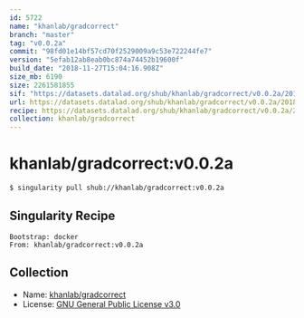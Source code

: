```yaml
---
id: 5722
name: "khanlab/gradcorrect"
branch: "master"
tag: "v0.0.2a"
commit: "98fd01e14bf57cd70f2529009a9c53e722244fe7"
version: "5efab12ab8eab0bc874a74452b19600f"
build_date: "2018-11-27T15:04:16.908Z"
size_mb: 6190
size: 2261581855
sif: "https://datasets.datalad.org/shub/khanlab/gradcorrect/v0.0.2a/2018-11-27-98fd01e1-5efab12a/5efab12ab8eab0bc874a74452b19600f.simg"
url: https://datasets.datalad.org/shub/khanlab/gradcorrect/v0.0.2a/2018-11-27-98fd01e1-5efab12a/
recipe: https://datasets.datalad.org/shub/khanlab/gradcorrect/v0.0.2a/2018-11-27-98fd01e1-5efab12a/Singularity
collection: khanlab/gradcorrect
---
```


# khanlab/gradcorrect:v0.0.2a

```bash
$ singularity pull shub://khanlab/gradcorrect:v0.0.2a
```

## Singularity Recipe

```singularity
Bootstrap: docker
From: khanlab/gradcorrect:v0.0.2a
```

## Collection

 - Name: [khanlab/gradcorrect](https://github.com/khanlab/gradcorrect)
 - License: [GNU General Public License v3.0](https://api.github.com/licenses/gpl-3.0)

